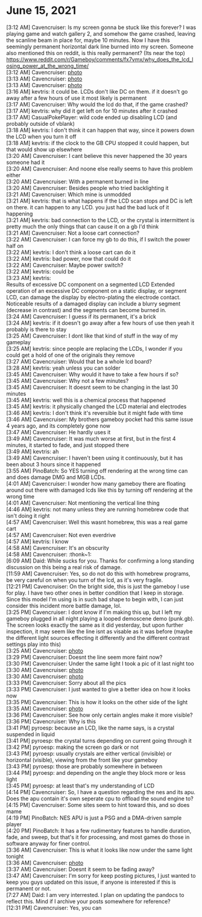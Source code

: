 # June 15, 2021

[3:12 AM] Cavencruiser: Is my screen gonna be stuck like this forever? I was playing game and watch gallery 2, and somehow the game crashed, leaving the scanline beam in place for, maybe 10 minutes. Now I have this seemingly permanent horizontal dark line burned into my screen. Someone also mentioned this on reddit, is this really permanent? (Its near the top) https://www.reddit.com/r/Gameboy/comments/fx7vmx/why_does_the_lcd_losing_power_at_the_wrong_time/<br/>
[3:12 AM] Cavencruiser: [photo](20210614_211157.jpg)<br/>
[3:13 AM] Cavencruiser: [photo](20210614_211306.jpg)<br/>
[3:13 AM] Cavencruiser: [photo](20210614_211332.jpg)<br/>
[3:16 AM] kevtris: it could be.  LCDs don't like DC on them.  if it doesn't go away after a few hours of use it most likely is permanent<br/>
[3:17 AM] Cavencruiser: Why would the lcd do that, if the game crashed?<br/>
[3:17 AM] kevtris: why did it get left on for 10 minutes after it crashed<br/>
[3:17 AM] CasualPokePlayer: wild code ended up disabling LCD (and probably outside of vblank)<br/>
[3:18 AM] kevtris: I don't think it can happen that way, since it powers down the LCD when you turn it off<br/>
[3:18 AM] kevtris: if the clock to the GB CPU stopped it could happen, but that would show up elsewhere<br/>
[3:20 AM] Cavencruiser: I cant believe this never happened the 30 years someone had it<br/>
[3:20 AM] Cavencruiser: And noone else really seems to have this problem either<br/>
[3:20 AM] Cavencruiser: With a permanent burned in line<br/>
[3:20 AM] Cavencruiser: Besides people who tried backlighting it<br/>
[3:21 AM] Cavencruiser: Which mine is unmodded<br/>
[3:21 AM] kevtris: that is what happens if the LCD scan stops and DC is left on there.  it can happen to any LCD.  you just had the bad luck of it happening<br/>
[3:21 AM] kevtris: bad connection to the LCD, or the crystal is intermittent is pretty much the only things that can cause it on a gb I'd think<br/>
[3:21 AM] Cavencruiser: Not a loose cart connection?<br/>
[3:22 AM] Cavencruiser: I can force my gb to do this, if I switch the power half on<br/>
[3:22 AM] kevtris: I don't think a loose cart can do it<br/>
[3:22 AM] kevtris: bad power, now that could do it<br/>
[3:22 AM] Cavencruiser: Maybe power switch?<br/>
[3:22 AM] kevtris: could be<br/>
[3:23 AM] kevtris:<br/>
Results of excessive DC component on a segmented LCD Extended operation of an excessive DC component on a static display, or segment LCD, can damage the display by electro-plating the electrode contact. Noticeable results of a damaged display can include a blurry segment (decrease in contrast) and the segments can become burned in.<br/>
[3:24 AM] Cavencruiser: I guess if its permanent, it's a brick<br/>
[3:24 AM] kevtris: if it doesn't go away after a few hours of use then yeah it probably is there to stay<br/>
[3:25 AM] Cavencruiser: I dont like that kind of stuff in the way of my gameplay<br/>
[3:25 AM] kevtris: since people are replacing the LCDs, I wonder if you could get a hold of one of the originals they remove<br/>
[3:27 AM] Cavencruiser: Would that be a whole lcd board?<br/>
[3:28 AM] kevtris: yeah unless you can solder<br/>
[3:45 AM] Cavencruiser: Why would it have to take a few hours if so?<br/>
[3:45 AM] Cavencruiser: Why not a few minutes?<br/>
[3:45 AM] Cavencruiser: It doesnt seem to be changing in the last 30 minutes<br/>
[3:45 AM] kevtris: well this is a chemical process that happened<br/>
[3:45 AM] kevtris: it physically changed the LCD material and electrodes<br/>
[3:46 AM] kevtris: I don't think it's reversible but it might fade with time<br/>
[3:46 AM] Cavencruiser: My brothers gameboy pocket had this same issue 4 years ago, and its completely gone now<br/>
[3:47 AM] Cavencruiser: He hardly uses it<br/>
[3:49 AM] Cavencruiser: It was much worse at first, but in the first 4 minutes, it started to fade, and just stopped there<br/>
[3:49 AM] kevtris: ah<br/>
[3:49 AM] Cavencruiser: I haven't been using it continuously, but it has been about 3 hours since it happened<br/>
[3:55 AM] PinoBatch: So YES turning off rendering at the wrong time can and does damage DMG and MGB LCDs.<br/>
[4:01 AM] Cavencruiser: I wonder how many gameboy there are floating around out there with damaged lcds like this by turning off rendering at the wrong time<br/>
[4:01 AM] Cavencruiser: Not mentioning the vertical line thing<br/>
[4:46 AM] kevtris: not many unless they are running homebrew code that isn't doing it right<br/>
[4:57 AM] Cavencruiser: Well this wasnt homebrew, this was a real game cart<br/>
[4:57 AM] Cavencruiser: Not even everdrive<br/>
[4:57 AM] kevtris: I know<br/>
[4:58 AM] Cavencruiser: It's an obscurity<br/>
[4:58 AM] Cavencruiser: :thonk~1:<br/>
[6:09 AM] Daid: While sucks for you. Thanks for confirming a long standing discussion on this being a real risk of damage.<br/>
[11:59 AM] Cavencruiser: Yes, so do not do this with homebrew programs, be very careful on when you turn of the lcd, as it's very fragile.<br/>
[12:21 PM] Cavencruiser: On the bright side, this is just the gameboy I use for play. I have two other ones in better condition that I keep in storage. Since this model I'm using is in such bad shape to begin with, I can just consider this incident more battle damage, lol.<br/>
[3:25 PM] Cavencruiser: I dont know if I'm making this up, but I left my gameboy plugged in all night playing a looped demoscene demo (punk.gb). The screen looks exactly the same as it did yesterday, but upon further inspection, it may seem like the line isnt as visable as it was before (maybe the different light sources effecting it differently and the different contrast settings play into this)<br/>
[3:25 AM] Cavencruiser: [photo](20210615_092837.jpg)<br/>
[3:29 PM] Cavencruiser: Doesnt the line seem more faint now?<br/>
[3:30 PM] Cavencruiser: Under the same light I took a pic of it last night too<br/>
[3:30 AM] Cavencruiser: [photo](20210615_093207.jpg)<br/>
[3:30 AM] Cavencruiser: [photo](20210615_093251.jpg)<br/>
[3:33 PM] Cavencruiser: Sorry about all the pics<br/>
[3:33 PM] Cavencruiser: I just wanted to give a better idea on how it looks now<br/>
[3:35 PM] Cavencruiser: This is how it looks on the other side of the light<br/>
[3:35 AM] Cavencruiser: [photo](20210615_093459.jpg)<br/>
[3:36 PM] Cavencruiser: See how only certain angles make it more visible?<br/>
[3:36 PM] Cavencruiser: Why is this<br/>
[3:41 PM] pyroesp: because an LCD, like the name says, is a crystal suspended in liquid<br/>
[3:41 PM] pyroesp: the crystal turns depending on current going through it<br/>
[3:42 PM] pyroesp: making the screen go dark or not<br/>
[3:43 PM] pyroesp: usually crystals are either vertical (invisible) or horizontal (visible), viewing from the front like your gameboy<br/>
[3:43 PM] pyroesp: those are probably somewhere in between<br/>
[3:44 PM] pyroesp: and depending on the angle they block more or less light<br/>
[3:45 PM] pyroesp: at least that's my understanding of LCD<br/>
[4:14 PM] Cavencruiser: So, I have a question regarding the nes and its apu. Does the apu contain it's own seperate cpu to offload the sound engine to?<br/>
[4:15 PM] Cavencruiser: Some sites seem to hint toward this, and so does mame<br/>
[4:19 PM] PinoBatch: NES APU is just a PSG and a DMA-driven sample player<br/>
[4:20 PM] PinoBatch: It has a few rudimentary features to handle duration, fade, and sweep, but that's it for processing, and most games do those in software anyway for finer control.<br/>
[3:36 AM] Cavencruiser: This is what it looks like now under the same light tonight<br/>
[3:36 AM] Cavencruiser: [photo](20210615_213615.jpg)<br/>
[3:37 AM] Cavencruiser: Doesnt it seem to be fading away?<br/>
[3:47 AM] Cavencruiser: I'm sorry for keep posting pictures, I just wanted to keep you guys updated on this issue, if anyone is interested if this is permanent or not.<br/>
[7:27 AM] Daid: I am very interrested. I plan on updating the pandocs to reflect this. Mind if I archive your posts somewhere for reference?<br/>
[12:31 PM] Cavencruiser: Yes, you can<br/>
